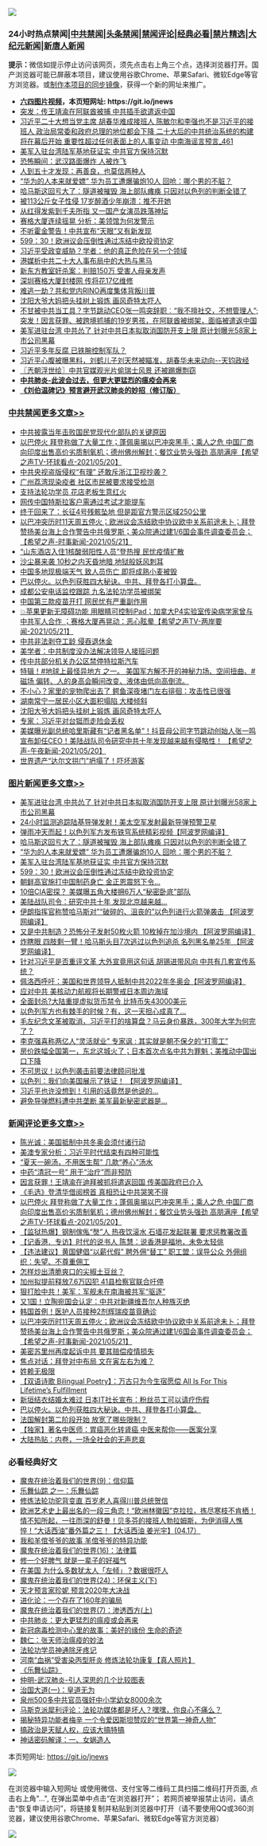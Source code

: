 ![](https://raw.githubusercontent.com/fqnews/bnews/master/64photo/fqnews-qr.jpg)

<div id="tt">
<h3>24小时热点禁闻|<a href="#%E4%B8%AD%E5%85%B1%E7%A6%81%E9%97%BB%E6%9B%B4%E5%A4%9A%E6%96%87%E7%AB%A0">中共禁闻</a>|<a href="#%E5%9B%BE%E7%89%87%E6%96%B0%E9%97%BB%E6%9B%B4%E5%A4%9A%E6%96%87%E7%AB%A0">头条禁闻</a>|<a href="#%E6%96%B0%E9%97%BB%E8%AF%84%E8%AE%BA%E6%9B%B4%E5%A4%9A%E6%96%87%E7%AB%A0">禁闻评论|<a href="#%E5%BF%85%E7%9C%8B%E7%BB%8F%E5%85%B8%E5%A5%BD%E6%96%87">经典必看|<a href="/video.md#%E7%A6%81%E7%89%87%E7%B2%BE%E9%80%89">禁片精选</a>|<a href="https://github.com/fqnews/djy/blob/master/gb/nf1351518.md#1">大纪元新闻</a>|<a href="https://github.com/fqnews/ntdtv/blob/master/gb/prog204.md#1">新唐人新闻</a></h3>
<div><b>提示：</b>微信如提示停止访问该网页，须先点击右上角三个点，选择浏览器打开。国产浏览器可能已屏蔽本项目，建议使用谷歌Chrome、苹果Safari、微软Edge等官方浏览器。或<a href="https://github.com/fqnews/bnews/blob/master/%E5%88%B6%E4%BD%9Cgit%E7%A6%81%E9%97%BB%E9%95%9C%E5%83%8F.md">制作本项目的同步镜像</a>，获得一个新的网址来推广。</div>
<ul>
<li><b><a href="http://d1.bdrive.tk/64.mp4" target="_blank">六四图片视频</a>，本页短网址: https://git.io/jnews</b></li>
<li><a href="/worldnews/20210521/1550668.md">突发：传王靖渝在阿联酋被捕 中共插手欲遣返中国</a></li>
<li><a href="/comments/20210521/1550702.md">习近平二十大想当党主席 胡春华难成接班人 陈敏尔和李强也不是习近平的接班人 政治局常委和政府总理的地位都会下降 二十大后的中共统治系统的构建将在幕后开始 重要性超过任何表面上的人事变动 中南海谣言预言_461</a></li>
<li><a href="/topimagenews/20210521/1550688.md">美军入驻台湾陆军基地获证实 中共官方保持沉默</a></li>
<li><a href="/cbnews/20210521/1550663.md">恐怖瞬间：武汉路面爆炸 人被炸飞</a></li>
<li><a href="/funmedia/20210521/1550752.md">人到五十才发现：再善良，也莫信两种人</a></li>
<li><a href="/topimagenews/20210521/1550880.md">“华为的人本来就爱嫖” 华为员工遭爆骗炮10人 回呛：哪个男的不脏？</a></li>
<li><a href="/topimagenews/20210521/1550881.md">哈马斯这回亏大了：隧道被摧毁 海上部队瘫痪 只因对以色列的判断全错了</a></li>
<li><a href="/cnnews/20210521/1550904.md">被113公斤女子性侵 17岁醉酒少年崩溃：推不开她</a></li>
<li><a href="/yule/20210521/1551174.md">从红得发紫到千夫所指 又一国产女演员跌落神坛</a></li>
<li><a href="/cnnews/20210521/1551097.md">赛格大厦连续摇晃 分析：美领馆为何发警示</a></li>
<li><a href="/cnnews/20210521/1550994.md">不听霍金警告！中共宣布“天眼”又有新发现</a></li>
<li><a href="/topimagenews/20210521/1550640.md">599：30！欧洲议会压倒性通过冻结中欧投资协定</a></li>
<li><a href="/comments/20210521/1550971.md">习近平受政变威胁？学者：他的真正危险在另一个领域</a></li>
<li><a href="/cbnews/20210521/1550665.md">港媒析中共二十大人事布局中的大热与黑马</a></li>
<li><a href="/cnnews/20210521/1550743.md">新东方教室奸杀案：判赔150万 受害人母亲发声</a></li>
<li><a href="/cbnews/20210521/1550933.md">深圳赛格大厦封楼网 传将花17亿维修</a></li>
<li><a href="/cnnews/20210521/1550690.md">难逃一劫？共和党内RINO再度集体背叛川普</a></li>
<li><a href="/cbnews/20210521/1551003.md">沈阳大爷大妈把头挂树上锻炼 画风奇特太吓人</a></li>
<li><a href="/bannedvideo/20210521/1550738.md">不甘被中共当工具？字节跳动CEO张一鸣突辞职︰“我不擅社交，不想管理人”;突发！因言获罪、被跨境抓捕的19岁男孩，在阿联酋被绑架，面临被遣返中国</a></li>
<li><a href="/topimagenews/20210521/1551152.md">美军进驻台湾 中共怂了 针对中共日本拟取消国防开支上限 原计划曝光58家上市公司黑幕</a></li>
<li><a href="/cbnews/20210521/1550741.md">习近平多年反腐 已铁腕控制军队？</a></li>
<li><a href="/bannedvideo/20210521/1551080.md">习近平心腹被曝黑料，刘鹤儿子刘天然被瞄准，胡春华未来动向--天钧政经</a></li>
<li><a href="/ssgc/20210521/1550747.md">〖兲朝浮世绘〗中共官媒观光片偷瑞士风景 还被踢爆剽窃</a></li>
<li><b><a href="/comments/20200211/1275071.md" target="_blank">中共肺炎-此波会过去，但更大更猛烈的瘟疫会再来</a></b></li>
<li><b><a href="/comments/20200207/1272816.md" target="_blank">《刘伯温碑记》预言避开武汉肺炎的妙招（修订版）</a></b></li>
</ul>
</div>

<div class="catlist">
<h3><a href="/cbnews/" target="_blank">中共禁闻</a><span><a href="/cbnews/" target="_blank" rel="nofollow">更多文章>></a></span></h3>
<ul>
<li><a href="/cbnews/20210522/1551372.md" target="_blank">中共披露当年击败国民党现代化部队的关键原因</a></li>
<li><a href="/comments/20210522/1551358.md" target="_blank">以巴停火 拜登称做了大量工作；蓬佩奥揭以巴冲突黑手；乘人之危  中国厂商向印度出售高价劣质制氧机；德州佛州解封；餐饮业势头强劲 高朋满座【希望之声TV-环球看点-2021/05/20】</a></li>
<li><a href="/cbnews/20210521/1551338.md" target="_blank">中共央视盗版侵权“有理” 还敢斥浙江卫视抄袭？</a></li>
<li><a href="/cbnews/20210521/1551337.md" target="_blank">广州荔湾现染疫者 社区市民被要求接受检测</a></li>
<li><a href="/cbnews/20210521/1551336.md" target="_blank">支持法轮功学员 花店老板生意红火</a></li>
<li><a href="/cbnews/20210521/1551249.md" target="_blank">网传中国特斯拉客户需通过考试才能提车</a></li>
<li><a href="/cbnews/20210521/1551248.md" target="_blank">终于回来了：长征4号残骸坠地 但是距官方警示区域250公里</a></li>
<li><a href="/comments/20210521/1551226.md" target="_blank">以巴冲突历时11天周五停火；欧洲议会冻结欧中协议欧中关系前途未卜；拜登赞扬美台海上合作警告中共俄罗斯；美众院通过建1/6国会事件调查委员会；【希望之声-时事新闻-2021/05/21】</a></li>
<li><a href="/cbnews/20210521/1551219.md" target="_blank">“山东酒店入住1核酸弱阳性人员”登热搜 民忧疫情扩散</a></li>
<li><a href="/cbnews/20210521/1551218.md" target="_blank">沙尘暴来袭 10秒之内天昏地暗 地狱般妖风刺耳</a></li>
<li><a href="/cbnews/20210521/1551217.md" target="_blank">中国多地现极端天气 致人员伤亡 即将成熟小麦被毁</a></li>
<li><a href="/comments/20210521/1551201.md" target="_blank">巴以停火。以色列获胜四大秘诀。中共、拜登各打小算盘。</a></li>
<li><a href="/cbnews/20210521/1551198.md" target="_blank">成都公安电话监控跟踪 九名法轮功学员被绑架</a></li>
<li><a href="/cbnews/20210521/1551186.md" target="_blank">中国第三款疫苗开打 网民忧有严重副作用</a></li>
<li><a href="/comments/20210521/1551170.md" target="_blank">💥苹果更新无障碍功能 用眼睛可控制iPad；加拿大P4实验室传染病学家曾与中共军人合作 ；赛格大厦再晃动：恶心眩晕【希望之声TV-两岸要闻-2021/05/21】</a></li>
<li><a href="/cbnews/20210521/1551138.md" target="_blank">中共非法剥夺工龄 侵吞退休金</a></li>
<li><a href="/cbnews/20210521/1551126.md" target="_blank">美学者：中共制度没办法解决领导人接班问题</a></li>
<li><a href="/cbnews/20210521/1551125.md" target="_blank">传中共部分机关办公区禁停特拉斯汽车</a></li>
<li><a href="/comments/20210521/1551108.md" target="_blank">特辑！#地球上最怪异地方 之一。 美国军方解不开的神秘力场、空间扭曲、#磁场 偏转、人的身高会瞬间改变、液体由低向高倒流。</a></li>
<li><a href="/cbnews/20210521/1551074.md" target="_blank">不小心？家里的宠物爬出去了 鳄鱼深夜堵门左右徘徊：攻击性已很强</a></li>
<li><a href="/cbnews/20210521/1551013.md" target="_blank">湖南常宁一居民小区大面积塌陷 大楼倾斜</a></li>
<li><a href="/cbnews/20210521/1551003.md" target="_blank">沈阳大爷大妈把头挂树上锻炼 画风奇特太吓人</a></li>
<li><a href="/cbnews/20210521/1550991.md" target="_blank">专家：习近平对台铤而走险会丢权</a></li>
<li><a href="/comments/20210521/1550964.md" target="_blank">美媒曝光副总统哈里斯藏有“记者黑名单”！抖音母公司字节跳动创始人张一鸣宣布卸任CEO！美陆战队司令研究中共十年发现越来越有侵略性！ 【希望之声-午夜新闻-2021/05/20】</a></li>
<li><a href="/cbnews/20210521/1550686.md" target="_blank">世界遗产“达尔文拱门”坍塌了！吓坏游客</a></li>

</ul>
</div>
<div class="catlist">
<h3><a href="/topimagenews/" target="_blank">图片新闻</a><span><a href="/topimagenews/" target="_blank" rel="nofollow">更多文章>></a></span></h3>
<ul>
<li><a href="/topimagenews/20210521/1551152.md" target="_blank">美军进驻台湾 中共怂了 针对中共日本拟取消国防开支上限 原计划曝光58家上市公司黑幕</a></li>
<li><a href="/topimagenews/20210521/1551038.md" target="_blank">24小时监测追踪陆基导弹发射！美太空军发射最新导弹预警卫星</a></li>
<li><a href="/topimagenews/20210521/1550979.md" target="_blank">弹雨冲天而起！以色列军方发布铁穹系统精彩视频【阿波罗网编译】</a></li>
<li><a href="/topimagenews/20210521/1550881.md" target="_blank">哈马斯这回亏大了：隧道被摧毁 海上部队瘫痪 只因对以色列的判断全错了</a></li>
<li><a href="/topimagenews/20210521/1550880.md" target="_blank">“华为的人本来就爱嫖” 华为员工遭爆骗炮10人 回呛：哪个男的不脏？</a></li>
<li><a href="/topimagenews/20210521/1550688.md" target="_blank">美军入驻台湾陆军基地获证实 中共官方保持沉默</a></li>
<li><a href="/topimagenews/20210521/1550640.md" target="_blank">599：30！欧洲议会压倒性通过冻结中欧投资协定</a></li>
<li><a href="/topimagenews/20210520/1550584.md" target="_blank">朝鲜高官施打中国制药身亡 金正恩震怒下令…</a></li>
<li><a href="/topimagenews/20210520/1550302.md" target="_blank">10倍CIA密探？ 美媒曝五角大楼拥6万人“秘密卧底”部队</a></li>
<li><a href="/topimagenews/20210520/1550301.md" target="_blank">美陆战队司令：研究中共十年 发现北京越来越…</a></li>
<li><a href="/topimagenews/20210520/1550150.md" target="_blank">伊朗指挥官称赞哈马斯对”“破碎的、沮丧的”以色列进行火箭弹袭击 【阿波罗网编译】</a></li>
<li><a href="/topimagenews/20210519/1549605.md" target="_blank">又是中共制造？恐怖分子发射50枚火箭 10枚掉在加沙境内 【阿波罗网编译】</a></li>
<li><a href="/topimagenews/20210519/1549591.md" target="_blank">炸瞎眼 四肢剩一臂！哈马斯头目7次逃过以色列追杀 名列黑名单25年 【阿波罗网编译】</a></li>
<li><a href="/topimagenews/20210519/1549524.md" target="_blank">针对习近平是否重评文革 大外宣竟用这句话 胡锡进带风向 中共有几套宣传系统？</a></li>
<li><a href="/topimagenews/20210519/1549350.md" target="_blank">佩洛西呼吁：美国和世界领导人抵制中共2022年冬奥会【阿波罗网编译】</a></li>
<li><a href="/topimagenews/20210519/1549228.md" target="_blank">应对中共 美核动力航舰将长期警戒日本周边海域</a></li>
<li><a href="/topimagenews/20210518/1549110.md" target="_blank">全面封杀?大陆重提虚拟货币禁令 比特币失43000美元</a></li>
<li><a href="/topimagenews/20210518/1548857.md" target="_blank">以色列军方也有棘手的时候？有，这一天担心成真了…</a></li>
<li><a href="/topimagenews/20210518/1548658.md" target="_blank">毛左纪念文革被取消，习近平打的啥算盘？马云身价暴跌，300年大学为何完了？</a></li>
<li><a href="/topimagenews/20210518/1548437.md" target="_blank">李克强喜称两亿人“灵活就业” 专家讽 : 其实就是朝不保夕的“打零工”</a></li>
<li><a href="/topimagenews/20210517/1548236.md" target="_blank">房价跌幅全国第一，东北这城火了；日本首次点名中共为罪魁；美推动中国出口下降</a></li>
<li><a href="/topimagenews/20210517/1548134.md" target="_blank">不可思议！以色列袭击前要法律顾问批准</a></li>
<li><a href="/topimagenews/20210517/1547999.md" target="_blank">以色列：我们向美国展示了铁证！ 【阿波罗网编译】</a></li>
<li><a href="/topimagenews/20210516/1547584.md" target="_blank">习近平也许没想到！引用的话竟然是他说的…</a></li>
<li><a href="/topimagenews/20210516/1547479.md" target="_blank">避免导弹燃料遭中共垄断 美军最新秘密武器是&#8230;</a></li>

</ul>
</div>
<div class="catlist">
<h3><a href="/comments/" target="_blank">新闻评论</a><span><a href="/comments/" target="_blank" rel="nofollow">更多文章>></a></span></h3>
<ul>
<li><a href="/comments/20210522/1551381.md" target="_blank">陈光诚：美国抵制中共冬奥会须付诸行动</a></li>
<li><a href="/comments/20210522/1551380.md" target="_blank">美澳专家分析：习近平时代结束有四种可能性</a></li>
<li><a href="/comments/20210522/1551379.md" target="_blank">“夏天一碗汤，不用医生帮&quot; 几款“养心”汤水</a></li>
<li><a href="/comments/20210522/1551378.md" target="_blank">中药“清冠一号” 用于“治疗”而非预防</a></li>
<li><a href="/comments/20210522/1551374.md" target="_blank">因言获罪！王靖渝在迪拜被抓将遣返回国 传美国政府已介入</a></li>
<li><a href="/comments/20210522/1551373.md" target="_blank">《毛选》登清华借阅榜首 真相恐让中共哭笑不得</a></li>
<li><a href="/comments/20210522/1551358.md" target="_blank">以巴停火 拜登称做了大量工作；蓬佩奥揭以巴冲突黑手；乘人之危  中国厂商向印度出售高价劣质制氧机；德州佛州解封；餐饮业势头强劲 高朋满座【希望之声TV-环球看点-2021/05/20】</a></li>
<li><a href="/comments/20210522/1551348.md" target="_blank">【监狱热爆】钢制傢俬“㷫”人 热夜饮滚水 石墙花发起联署 要求惩教署改善</a></li>
<li><a href="/comments/20210522/1551347.md" target="_blank">【记香港．专访】时代的说书人 陈慧：说香港是福地，未免太轻佻</a></li>
<li><a href="/comments/20210522/1551346.md" target="_blank">【违法建议】黄国健倡“以薪代假” 聘外佣“替工” 职工盟：误导公众 外佣组织：失望、不尊重佣工</a></li>
<li><a href="/comments/20210521/1551344.md" target="_blank">怎样炒出清脆爽口的尖椒土豆丝？</a></li>
<li><a href="/comments/20210521/1551265.md" target="_blank">加州拟提前释放7.6万囚犯 41县检察官联合吁停</a></li>
<li><a href="/comments/20210521/1551252.md" target="_blank">狠打脸中共！美军：军舰未在南海被共军“驱逐”</a></li>
<li><a href="/comments/20210521/1551251.md" target="_blank">又1国！立陶宛国会认定：中共对新疆维吾尔人种族灭绝</a></li>
<li><a href="/comments/20210521/1551250.md" target="_blank">韩国首例！医护人员接种2剂辉瑞疫苗竟确诊</a></li>
<li><a href="/comments/20210521/1551226.md" target="_blank">以巴冲突历时11天周五停火；欧洲议会冻结欧中协议欧中关系前途未卜；拜登赞扬美台海上合作警告中共俄罗斯；美众院通过建1/6国会事件调查委员会；【希望之声-时事新闻-2021/05/21】</a></li>
<li><a href="/comments/20210521/1551225.md" target="_blank">美密苏里州再度起诉中共 要其赔偿疫情损失</a></li>
<li><a href="/comments/20210521/1551224.md" target="_blank">焦点对话：拜登对中布局 文在寅左右为难？</a></li>
<li><a href="/comments/20210521/1551208.md" target="_blank">姓赖无极限</a></li>
<li><a href="/comments/20210521/1551207.md" target="_blank">【双语诗歌 Bilingual Poetry】：万古只为今生宿愿偿 All Is For This Lifetime’s Fulfillment</a></li>
<li><a href="/comments/20210521/1551206.md" target="_blank">新垣结衣结婚太难过 日本IT社长宣布：粉丝员工可以请疗伤假</a></li>
<li><a href="/comments/20210521/1551201.md" target="_blank">巴以停火。以色列获胜四大秘诀。中共、拜登各打小算盘。</a></li>
<li><a href="/comments/20210521/1551194.md" target="_blank">法国解封第二阶段开始 放宽了哪些限制？</a></li>
<li><a href="/comments/20210521/1551185.md" target="_blank">【独家】著名中医师：胃癌恶化转肾癌 中医来帮你——医案分享</a></li>
<li><a href="/comments/20210521/1551173.md" target="_blank">大陆热贴：内卷，一场全社会的无声悲哀</a></li>

</ul>
</div>

<div class="catlist">
<h3>必看经典好文</h3>
<ul>
<li><a href="/topimagenews/20180529/949649.md" target="_blank">魔鬼在统治着我们的世界(9)：信仰篇</a></li>
<li><a href="/tculture/20170710/789533.md" target="_blank">乐舞仙踪 之一：乐舞仙踪</a></li>
<li><a href="/comments/20210312/1502969.md" target="_blank">修炼法轮功驼背变直 百岁老人喜得川普总统贺信</a></li>
<li><a href="/bannedvideo/20210418/1528557.md" target="_blank">欧洲艺术史上最出名的一段三角恋！“欧洲林徽因”克拉拉，拣尽寒枝不肯栖！情不知所起，一往而深的舒曼！贝多芬的接班人勃拉姆斯，为伊消得人憔悴！“大话西油”番外篇之三！【大话西油 姜光宇】(04.17）</a></li>
<li><a href="/tculture/20200917/1398046.md" target="_blank">我和羊倌爷爷的故事 羊倌爷爷的特异功能</a></li>
<li><a href="/topimagenews/20180615/958090.md" target="_blank">魔鬼在统治着我们的世界(16)：法律篇</a></li>
<li><a href="/funmedia/20200713/1359909.md" target="_blank">修一个好脾气 就是一辈子的好福气</a></li>
<li><a href="/comments/20200427/1319933.md" target="_blank">在美国 为什么多数犹太人「左倾」？数据很吓人</a></li>
<li><a href="/cbnews/20180907/994846.md" target="_blank">魔鬼在统治着我们的世界(24)：环保主义(下)</a></li>
<li><a href="/topimagenews/20200513/1327828.md" target="_blank">天才预言家珍妮 预言2020年大决战</a></li>
<li><a href="/comments/20200907/1392278.md" target="_blank">进化论：一个存在了160年的骗局</a></li>
<li><a href="/topimagenews/20180527/948369.md" target="_blank">魔鬼在统治着我们的世界(7)：渗透西方(上)</a></li>
<li><a href="/comments/20200211/1275071.md" target="_blank">中共肺炎：更大更猛烈的瘟疫或会再来</a></li>
<li><a href="/cbnews/20210421/1530674.md" target="_blank">新冠病毒检测中心里的故事：美好的缘份 生命的奇迹</a></li>
<li><a href="/comments/20200224/1282494.md" target="_blank">魏仁：张天师治瘟疫的妙法</a></li>
<li><a href="/health/20170626/780263.md" target="_blank">法轮功学员神通除牙疼记</a></li>
<li><a href="/comments/20210329/1514622.md" target="_blank">河南“血祸”受害染丙型肝炎 修炼法轮功康复【真人照片】</a></li>
<li><a href="/comments/20200527/783191.md" target="_blank">《乐舞仙踪》</a></li>
<li><a href="/comments/20200620/1347687.md" target="_blank">仲明-武汉肺炎-引人深思的几个比较图表</a></li>
<li><a href="/cbnews/20180307/911097.md" target="_blank">治国大道(一)：皇道无为</a></li>
<li><a href="/comments/20200704/783272.md" target="_blank">泉州500多中共官员强奸中小学幼女8000余次</a></li>
<li><a href="/comments/20210207/1482940.md" target="_blank">马斯克派犀利评论：法轮功媒体都是坏人？嘿嘿，你良心不痛么？</a></li>
<li><a href="/cnnews/20210317/1506463.md" target="_blank">揭秘特异功能者梅辛 一个令爱因斯坦赞叹的“世界第一神奇人物”</a></li>
<li><a href="/comments/20200814/1379994.md" target="_blank">搞政治是天赋人权，应该大搞特搞</a></li>
<li><a href="/comments/20200609/1342224.md" target="_blank">神话密码解译：一、女娲造人</a></li>

</ul>
</div>

本页短网址: https://git.io/jnews

![](https://raw.githubusercontent.com/fqnews/bnews/master/64photo/fqnews-qr.jpg)

在浏览器中输入短网址 或使用微信、支付宝等二维码工具扫描二维码打开页面, 点击右上角"...", 在弹出菜单中点击“在浏览器打开”； 若网页被举报禁止访问，请点击“恢复申请访问”，将链接复制并粘贴到浏览器中打开（请不要使用QQ或360浏览器，建议使用谷歌Chrome、苹果Safari、微软Edge等官方浏览器）

![](https://raw.githubusercontent.com/fqnews/bnews/master/64photo/wx.jpg)